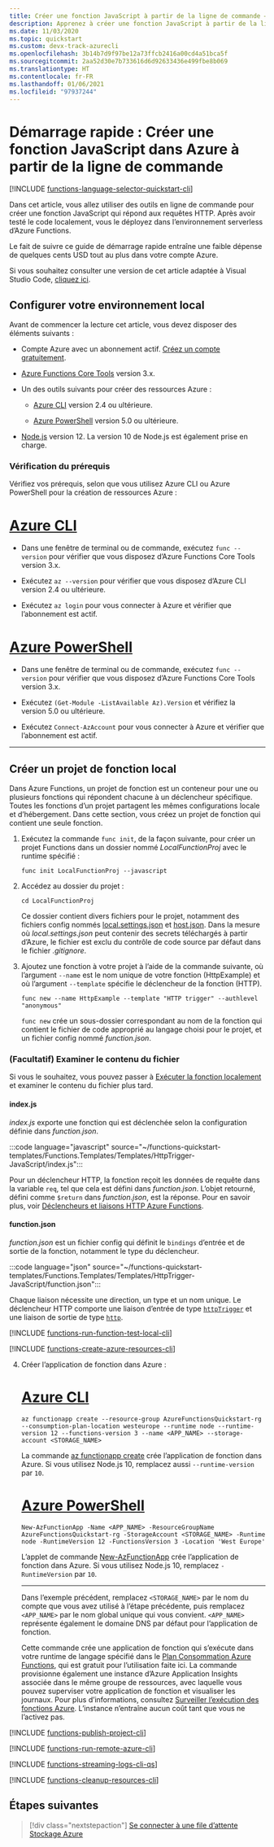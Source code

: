 ```yaml
---
title: Créer une fonction JavaScript à partir de la ligne de commande – Azure Functions
description: Apprenez à créer une fonction JavaScript à partir de la ligne de commande, puis à publier le projet Node.js local sur un hébergement serverless dans Azure Functions.
ms.date: 11/03/2020
ms.topic: quickstart
ms.custom: devx-track-azurecli
ms.openlocfilehash: 3b14b7d9f97be12a73ffcb2416a00cd4a51bca5f
ms.sourcegitcommit: 2aa52d30e7b733616d6d92633436e499fbe8b069
ms.translationtype: HT
ms.contentlocale: fr-FR
ms.lasthandoff: 01/06/2021
ms.locfileid: "97937244"
---
```

# <a name="quickstart-create-a-javascript-function-in-azure-from-the-command-line"></a>Démarrage rapide : Créer une fonction JavaScript dans Azure à partir de la ligne de commande


[!INCLUDE [functions-language-selector-quickstart-cli](../../includes/functions-language-selector-quickstart-cli.md)]

Dans cet article, vous allez utiliser des outils en ligne de commande pour créer une fonction JavaScript qui répond aux requêtes HTTP. Après avoir testé le code localement, vous le déployez dans l’environnement serverless d’Azure Functions. 

Le fait de suivre ce guide de démarrage rapide entraîne une faible dépense de quelques cents USD tout au plus dans votre compte Azure.

Si vous souhaitez consulter une version de cet article adaptée à Visual Studio Code, [cliquez ici](create-first-function-vs-code-node.md).

## <a name="configure-your-local-environment"></a>Configurer votre environnement local

Avant de commencer la lecture cet article, vous devez disposer des éléments suivants :

+ Compte Azure avec un abonnement actif. [Créez un compte gratuitement](https://azure.microsoft.com/free/?ref=microsoft.com&utm_source=microsoft.com&utm_medium=docs&utm_campaign=visualstudio).

+ [Azure Functions Core Tools](./functions-run-local.md#v2) version 3.x.

+ Un des outils suivants pour créer des ressources Azure :

    + [Azure CLI](/cli/azure/install-azure-cli) version 2.4 ou ultérieure.

    + [Azure PowerShell](/powershell/azure/install-az-ps) version 5.0 ou ultérieure.

+ [Node.js](https://nodejs.org/) version 12. La version 10 de Node.js est également prise en charge.

### <a name="prerequisite-check"></a>Vérification du prérequis

Vérifiez vos prérequis, selon que vous utilisez Azure CLI ou Azure PowerShell pour la création de ressources Azure :

# <a name="azure-cli"></a>[Azure CLI](#tab/azure-cli)

+ Dans une fenêtre de terminal ou de commande, exécutez `func --version` pour vérifier que vous disposez d’Azure Functions Core Tools version 3.x.

+ Exécutez `az --version` pour vérifier que vous disposez d’Azure CLI version 2.4 ou ultérieure.

+ Exécutez `az login` pour vous connecter à Azure et vérifier que l’abonnement est actif.

# <a name="azure-powershell"></a>[Azure PowerShell](#tab/azure-powershell)

+ Dans une fenêtre de terminal ou de commande, exécutez `func --version` pour vérifier que vous disposez d’Azure Functions Core Tools version 3.x.

+ Exécutez `(Get-Module -ListAvailable Az).Version` et vérifiez la version 5.0 ou ultérieure. 

+ Exécutez `Connect-AzAccount` pour vous connecter à Azure et vérifier que l’abonnement est actif.

---

## <a name="create-a-local-function-project"></a>Créer un projet de fonction local

Dans Azure Functions, un projet de fonction est un conteneur pour une ou plusieurs fonctions qui répondent chacune à un déclencheur spécifique. Toutes les fonctions d’un projet partagent les mêmes configurations locale et d’hébergement. Dans cette section, vous créez un projet de fonction qui contient une seule fonction.

1. Exécutez la commande `func init`, de la façon suivante, pour créer un projet Functions dans un dossier nommé *LocalFunctionProj* avec le runtime spécifié :  

    ```console
    func init LocalFunctionProj --javascript
    ```

1. Accédez au dossier du projet :

    ```console
    cd LocalFunctionProj
    ```

    Ce dossier contient divers fichiers pour le projet, notamment des fichiers config nommés [local.settings.json](functions-run-local.md#local-settings-file) et [host.json](functions-host-json.md). Dans la mesure où *local.settings.json* peut contenir des secrets téléchargés à partir d’Azure, le fichier est exclu du contrôle de code source par défaut dans le fichier *.gitignore*.

1. Ajoutez une fonction à votre projet à l’aide de la commande suivante, où l’argument `--name` est le nom unique de votre fonction (HttpExample) et où l’argument `--template` spécifie le déclencheur de la fonction (HTTP).

    ```console
    func new --name HttpExample --template "HTTP trigger" --authlevel "anonymous"
    ```  
    
    `func new` crée un sous-dossier correspondant au nom de la fonction qui contient le fichier de code approprié au langage choisi pour le projet, et un fichier config nommé *function.json*.
    
### <a name="optional-examine-the-file-contents"></a>(Facultatif) Examiner le contenu du fichier

Si vous le souhaitez, vous pouvez passer à [Exécuter la fonction localement](#run-the-function-locally) et examiner le contenu du fichier plus tard.

#### <a name="indexjs"></a>index.js

*index.js* exporte une fonction qui est déclenchée selon la configuration définie dans *function.json*.

:::code language="javascript" source="~/functions-quickstart-templates/Functions.Templates/Templates/HttpTrigger-JavaScript/index.js":::

Pour un déclencheur HTTP, la fonction reçoit les données de requête dans la variable `req`, tel que cela est défini dans *function.json*. L’objet retourné, défini comme `$return` dans *function.json*, est la réponse. Pour en savoir plus, voir [Déclencheurs et liaisons HTTP Azure Functions](./functions-bindings-http-webhook.md?tabs=javascript).

#### <a name="functionjson"></a>function.json

*function.json* est un fichier config qui définit le `bindings` d’entrée et de sortie de la fonction, notamment le type du déclencheur. 

:::code language="json" source="~/functions-quickstart-templates/Functions.Templates/Templates/HttpTrigger-JavaScript/function.json":::

Chaque liaison nécessite une direction, un type et un nom unique. Le déclencheur HTTP comporte une liaison d’entrée de type [`httpTrigger`](functions-bindings-http-webhook-trigger.md) et une liaison de sortie de type [`http`](functions-bindings-http-webhook-output.md).

[!INCLUDE [functions-run-function-test-local-cli](../../includes/functions-run-function-test-local-cli.md)]

[!INCLUDE [functions-create-azure-resources-cli](../../includes/functions-create-azure-resources-cli.md)]

4. Créer l’application de fonction dans Azure :

    # <a name="azure-cli"></a>[Azure CLI](#tab/azure-cli)
        
    ```azurecli
    az functionapp create --resource-group AzureFunctionsQuickstart-rg --consumption-plan-location westeurope --runtime node --runtime-version 12 --functions-version 3 --name <APP_NAME> --storage-account <STORAGE_NAME>
    ```
    
    La commande [az functionapp create](/cli/azure/functionapp#az-functionapp-create) crée l’application de fonction dans Azure. Si vous utilisez Node.js 10, remplacez aussi `--runtime-version` par `10`.
    
    # <a name="azure-powershell"></a>[Azure PowerShell](#tab/azure-powershell)
    
    ```azurepowershell
    New-AzFunctionApp -Name <APP_NAME> -ResourceGroupName AzureFunctionsQuickstart-rg -StorageAccount <STORAGE_NAME> -Runtime node -RuntimeVersion 12 -FunctionsVersion 3 -Location 'West Europe'
    ```
    
    L’applet de commande [New-AzFunctionApp](/powershell/module/az.functions/new-azfunctionapp) crée l’application de fonction dans Azure. Si vous utilisez Node.js 10, remplacez `-RuntimeVersion` par `10`.
    
    ---
    
    Dans l’exemple précédent, remplacez `<STORAGE_NAME>` par le nom du compte que vous avez utilisé à l’étape précédente, puis remplacez `<APP_NAME>` par le nom global unique qui vous convient. `<APP_NAME>` représente également le domaine DNS par défaut pour l’application de fonction. 
    
    Cette commande crée une application de fonction qui s’exécute dans votre runtime de langage spécifié dans le [Plan Consommation Azure Functions](consumption-plan.md), qui est gratuit pour l’utilisation faite ici. La commande provisionne également une instance d’Azure Application Insights associée dans le même groupe de ressources, avec laquelle vous pouvez superviser votre application de fonction et visualiser les journaux. Pour plus d’informations, consultez [Surveiller l’exécution des fonctions Azure](functions-monitoring.md). L’instance n’entraîne aucun coût tant que vous ne l’activez pas.

[!INCLUDE [functions-publish-project-cli](../../includes/functions-publish-project-cli.md)]

[!INCLUDE [functions-run-remote-azure-cli](../../includes/functions-run-remote-azure-cli.md)]

[!INCLUDE [functions-streaming-logs-cli-qs](../../includes/functions-streaming-logs-cli-qs.md)]

[!INCLUDE [functions-cleanup-resources-cli](../../includes/functions-cleanup-resources-cli.md)]

## <a name="next-steps"></a>Étapes suivantes

> [!div class="nextstepaction"]
> [Se connecter à une file d’attente Stockage Azure](functions-add-output-binding-storage-queue-cli.md?pivots=programming-language-javascript)